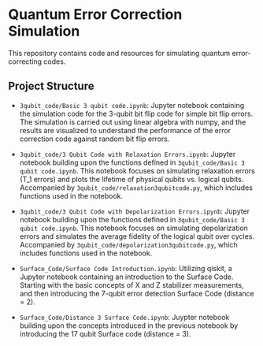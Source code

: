 # Quantum Error Correction Simulation

This repository contains code and resources for simulating quantum error-correcting codes.

## Project Structure

- `3qubit_code/Basic 3 qubit code.ipynb`: Jupyter notebook containing the simulation code for the 3-qubit bit flip code for simple bit flip errors. The simulation is carried out using linear algebra with numpy, and the results are visualized to understand the performance of the error correction code against random bit flip errors.

- `3qubit_code/3 Qubit Code with Relaxation Errors.ipynb`: Jupyter notebook building upon the functions defined in `3qubit_code/Basic 3 qubit code.ipynb`. This notebook focuses on simulating relaxation errors (T_1 errors) and plots the lifetime of physical qubits vs. logical qubits. Accompanied by `3qubit_code/relaxation3qubitcode.py`, which includes functions used in the notebook.

- `3qubit_code/3 Qubit Code with Depolarization Errors.ipynb`: Jupyter notebook building upon the functions defined in `3qubit_code/Basic 3 qubit code.ipynb`. This notebook focuses on simulating depolarization errors and simulates the average fidelity of the logical qubit over cycles. Accompanied by `3qubit_code/depolarization3qubitcode.py`, which includes functions used in the notebook.

- `Surface_Code/Surface Code Introduction.ipynb`: Utilizing qiskit, a Jupyter notebook containing an introduction to the Surface Code. Starting with the basic concepts of X and Z stabilizer measurements, and then introducing the 7-qubit error detection Surface Code (distance = 2).

- `Surface_Code/Distance 3 Surface Code.ipynb`: Juypter notebook building upon the concepts introduced in the previous notebook by introducing the 17 qubit Surface code (distance = 3). 